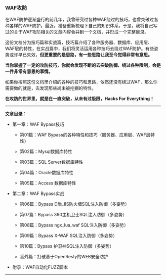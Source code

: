 ### WAF攻防

在WAF防护逐渐盛行的前几年，我曾研究过各种WAF绕过的技巧，也曾突破过各种各样的WAF防护。最近，准备重新梳理下自己的知识体系，于是，我将自己写过的关于WAF攻防相关的文章内容合并到一个文档，并形成一个完整目录。

这份文档分为技巧篇和实战篇，技巧篇介绍了各种服务器、数据库、应用层、WAF层的特性，在实战篇中，我们将灵活运用各种技巧去绕过WAF防护。有些姿势或许早已失效，**但更重要的是思路，有一些思路让我至今觉得非常有意思。**

**当你掌握了一定的攻防技巧，你就会发现不断的去突破防御、绕过各种限制，会是一件非常有意思的事情。**

如果你按照这份文档里介绍的各种的技巧和思路，依然还没有绕过WAF，那么你需要做的就是，去发现那些尚未被挖掘的特性。

**在攻防的世界里，就是在一直突破，从未有过极限，Hacks For Everything！**

------

**文章目录：**

- 第一章：WAF Bypass技巧

  - 第01篇：WAF Bypass的各种特性和技巧（服务器、应用层、WAF层特性）

  - 第02篇：Mysql数据库特性
  
  - 第03篇：SQL Server数据库特性
  
  - 第04篇：Oracle数据库特性
  
  - 第05篇：Access 数据库特性

- 第二章：WAF Bypass实战

  - 第06篇：Bypass D盾_IIS防火墙SQL注入防御（多姿势）
  
  - 第07篇：Bypass 360主机卫士SQL注入防御（多姿势）
  
  - 第08篇：Bypass ngx_lua_waf SQL注入防御（多姿势）
  
  - 第09篇：Bypass X-WAF SQL注入防御（多姿势）
  
  - 第10篇：Bypass 护卫神SQL注入防御（多姿势）
  
  - 番外篇：打破基于OpenResty的WEB安全防护

- 附录：WAF自动化FUZZ脚本

------


